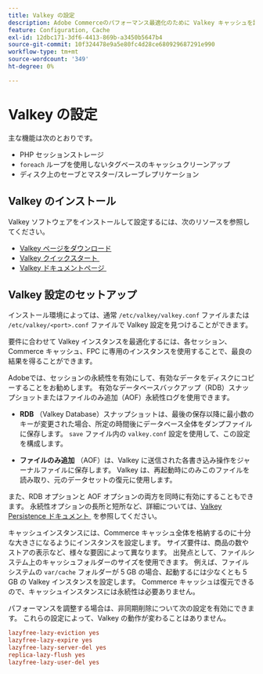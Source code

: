 ```yaml
---
title: Valkey の設定
description: Adobe Commerceのパフォーマンス最適化のために Valkey キャッシュを設定する方法を説明します。 機能、設定手順、設定のベストプラクティスについて説明します。
feature: Configuration, Cache
exl-id: 12dbc171-3df6-4413-869b-a3450b5647b4
source-git-commit: 10f324478e9a5e80fc4d28ce680929687291e990
workflow-type: tm+mt
source-wordcount: '349'
ht-degree: 0%

---
```


# Valkey の設定

主な機能は次のとおりです。

- PHP セッションストレージ
- `foreach` ループを使用しないタグベースのキャッシュクリーンアップ
- ディスク上のセーブとマスター/スレーブレプリケーション

## Valkey のインストール

Valkey ソフトウェアをインストールして設定するには、次のリソースを参照してください。

- [Valkey ページをダウンロード &#x200B;](https://valkey.io/download/)
- [Valkey クイックスタート &#x200B;](https://valkey.io/topics/quickstart/)
- [Valkey ドキュメントページ &#x200B;](https://valkey.io/docs)

## Valkey 設定のセットアップ

インストール環境によっては、通常 `/etc/valkey/valkey.conf` ファイルまたは `/etc/valkey/<port>.conf` ファイルで Valkey 設定を見つけることができます。

要件に合わせて Valkey インスタンスを最適化するには、各セッション、Commerce キャッシュ、FPC に専用のインスタンスを使用することで、最良の結果を得ることができます。

Adobeでは、セッションの永続性を有効にして、有効なデータをディスクにコピーすることをお勧めします。 有効なデータベースバックアップ（RDB）スナップショットまたはファイルのみ追加（AOF）永続性ログを使用できます。

- **RDB** （Valkey Database）スナップショットは、最後の保存以降に最小数のキーが変更された場合、所定の時間後にデータベース全体をダンプファイルに保存します。 `save` ファイル内の `valkey.conf` 設定を使用して、この設定を構成します。

- **ファイルのみ追加** （AOF）は、Valkey に送信された各書き込み操作をジャーナルファイルに保存します。 Valkey は、再起動時にのみこのファイルを読み取り、元のデータセットの復元に使用します。

また、RDB オプションと AOF オプションの両方を同時に有効にすることもできます。 永続性オプションの長所と短所など、詳細については、[Valkey Persistence ドキュメント &#x200B;](https://valkey.io/topics/persistence/) を参照してください。

キャッシュインスタンスには、Commerce キャッシュ全体を格納するのに十分な大きさになるようにインスタンスを設定します。 サイズ要件は、商品の数やストアの表示など、様々な要因によって異なります。 出発点として、ファイルシステム上のキャッシュフォルダーのサイズを使用できます。 例えば、ファイルシステムの `var/cache` フォルダーが 5 GB の場合、起動するには少なくとも 5 GB の Valkey インスタンスを設定します。 Commerce キャッシュは復元できるので、キャッシュインスタンスには永続性は必要ありません。

パフォーマンスを調整する場合は、非同期削除について次の設定を有効にできます。 これらの設定によって、Valkey の動作が変わることはありません。

```ini
lazyfree-lazy-eviction yes
lazyfree-lazy-expire yes
lazyfree-lazy-server-del yes
replica-lazy-flush yes
lazyfree-lazy-user-del yes
```
